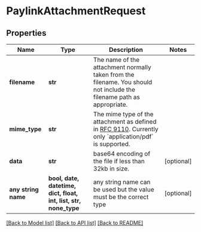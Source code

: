 # PaylinkAttachmentRequest


## Properties
Name | Type | Description | Notes
------------ | ------------- | ------------- | -------------
**filename** | **str** | The name of the attachment normally taken from the filename. You should not include the filename path as appropriate. | 
**mime_type** | **str** | The mime type of the attachment as defined in [RFC 9110](https://www.rfc-editor.org/rfc/rfc9110.html). Currently only &#x60;application/pdf&#x60; is supported. | 
**data** | **str** | base64 encoding of the file if less than 32kb in size. | [optional] 
**any string name** | **bool, date, datetime, dict, float, int, list, str, none_type** | any string name can be used but the value must be the correct type | [optional]

[[Back to Model list]](../README.md#documentation-for-models) [[Back to API list]](../README.md#documentation-for-api-endpoints) [[Back to README]](../README.md)


